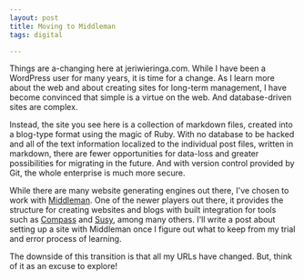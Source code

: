 ```yaml
---
layout: post
title: Moving to Middleman
tags: digital

---
```

Things are a-changing here at jeriwieringa.com. While I have been a WordPress user for many years, it is time for a change. As I learn more about the web and about creating sites for long-term management, I have become convinced that simple is a virtue on the web. And database-driven sites are complex.

Instead, the site you see here is a collection of markdown files, created into a blog-type format using the magic of Ruby. With no database to be hacked and all of the text information localized to the individual post files, written in markdown, there are fewer opportunities for data-loss and greater possibilities for migrating in the future. And with version control provided by Git, the whole enterprise is much more secure.

While there are many website generating engines out there, I've chosen to work with [Middleman](http://middlemanapp.com/). One of the newer players out there, it provides the structure for creating websites and blogs with built integration for tools such as [Compass](http://compass-style.org/) and [Susy](http://susy.oddbird.net/), among many others. I'll write a post about setting up a site with Middleman once I figure out what to keep from my trial and error process of learning.

The downside of this transition is that all my URLs have changed. But, think of it as an excuse to explore!
